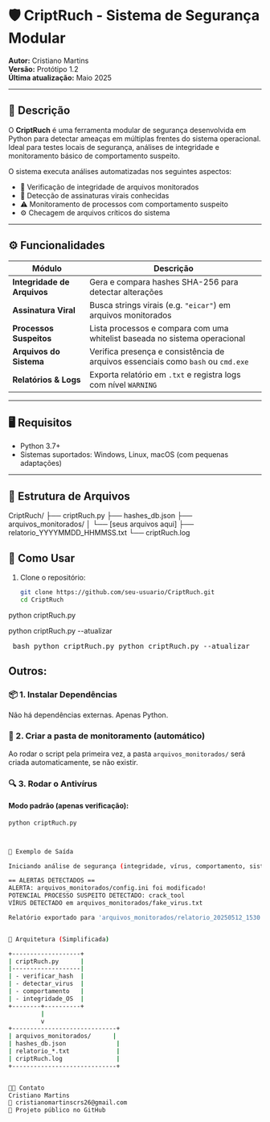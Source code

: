 # 🛡️ CriptRuch - Sistema de Segurança Modular

**Autor:** Cristiano Martins  
**Versão:** Protótipo 1.2  
**Última atualização:** Maio 2025  

---

## 📌 Descrição

O **CriptRuch** é uma ferramenta modular de segurança desenvolvida em Python para detectar ameaças em múltiplas frentes do sistema operacional.  
Ideal para testes locais de segurança, análises de integridade e monitoramento básico de comportamento suspeito.

O sistema executa análises automatizadas nos seguintes aspectos:

- 🧬 Verificação de integridade de arquivos monitorados
- 🦠 Detecção de assinaturas virais conhecidas
- ⚠️ Monitoramento de processos com comportamento suspeito
- ⚙️ Checagem de arquivos críticos do sistema

---

## ⚙️ Funcionalidades

| Módulo                       | Descrição                                                                 |
|-----------------------------|--------------------------------------------------------------------------|
| **Integridade de Arquivos** | Gera e compara hashes SHA-256 para detectar alterações                  |
| **Assinatura Viral**        | Busca strings virais (e.g. `"eicar"`) em arquivos monitorados           |
| **Processos Suspeitos**     | Lista processos e compara com uma whitelist baseada no sistema operacional |
| **Arquivos do Sistema**     | Verifica presença e consistência de arquivos essenciais como `bash` ou `cmd.exe` |
| **Relatórios & Logs**       | Exporta relatório em `.txt` e registra logs com nível `WARNING`         |

---

## 🖥️ Requisitos

- Python 3.7+
- Sistemas suportados: Windows, Linux, macOS (com pequenas adaptações)

---

## 📂 Estrutura de Arquivos

CriptRuch/
├── criptRuch.py
├── hashes_db.json
├── arquivos_monitorados/
│ └── [seus arquivos aqui]
├── relatorio_YYYYMMDD_HHMMSS.txt
└── criptRuch.log



## 🚀 Como Usar

1. Clone o repositório:
   ```bash
   git clone https://github.com/seu-usuario/CriptRuch.git
   cd CriptRuch

python criptRuch.py

python criptRuch.py --atualizar

<pre> bash python criptRuch.py python criptRuch.py --atualizar  </pre>

## Outros:

### 📦 1. Instalar Dependências
Não há dependências externas. Apenas Python.

### 📁 2. Criar a pasta de monitoramento (automático)
Ao rodar o script pela primeira vez, a pasta `arquivos_monitorados/` será criada automaticamente, se não existir.

### 🔍 3. Rodar o Antivírus

#### Modo padrão (apenas verificação):
```bash
python criptRuch.py



🧪 Exemplo de Saída

Iniciando análise de segurança (integridade, vírus, comportamento, sistema)...

== ALERTAS DETECTADOS ==
ALERTA: arquivos_monitorados/config.ini foi modificado!
POTENCIAL PROCESSO SUSPEITO DETECTADO: crack_tool
VÍRUS DETECTADO em arquivos_monitorados/fake_virus.txt

Relatório exportado para 'arquivos_monitorados/relatorio_20250512_1530.txt'.


🧱 Arquitetura (Simplificada)

+-------------------+
| criptRuch.py      |
|-------------------|
| - verificar_hash  |
| - detectar_virus  |
| - comportamento   |
| - integridade_OS  |
+--------+----------+
         |
         v
+-----------------------------+
| arquivos_monitorados/      |
| hashes_db.json              |
| relatorio_*.txt             |
| criptRuch.log               |
+-----------------------------+


🧑‍💻 Contato
Cristiano Martins
📧 cristianomartinscrs26@gmail.com
🔗 Projeto público no GitHub
